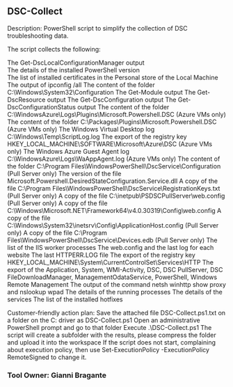 ## DSC-Collect

Description:
​​​​​​​​​​​PowerShell script to simplify the collection of DSC troubleshooting data.

The script collects the following:

The Get-DscLocalConfigurationManager output\
The details of the installed PowerShell version\
The list of installed certificates in the Personal store of the Local Machine\
The output of ipconfig /all
The content of the folder C:\Windows\System32\Configuration
The Get-Module output
The Get-DscResource output
The Get-DscConfiguration output
The Get-DscConfigurationStatus output
The content of the folder C:\WindowsAzure\Logs\Plugins\Microsoft.Powershell.DSC (Azure VMs only)
The content of the folder C:\Packages\Plugins\Microsoft.Powershell.DSC (Azure VMs only)
The Windows Virtual Desktop log C:\Windows\Temp\ScriptLog.log​
The export of the registry key HKEY_LOCAL_MACHINE\SOFTWARE\Microsoft\Azure\DSC (Azure VMs only)
The Windows Azure Guest Agent log C:\WindowsAzure\Logs\WaAppAgent.log (Azure VMs only)​
The content of the folder C:\Program Files\WindowsPowerShell\DscService\Configuration (Pull Server only)
The version of the file Microsoft.Powershell.DesiredStateConfiguration.Service.dll
A copy of the file C:\Program Files\WindowsPowerShell\DscService\RegistrationKeys.txt (Pull Server only)
A copy of the file C:\inetpub\PSDSCPullServer\web.config (Pull Server only)
A copy of the file C:\Windows\Microsoft.NET\Framework64\v4.0.30319\Config\web.config​
A copy of the file C:\Windows\System32\inetsrv\Config\ApplicationHost.config (Pull Server only)
A copy of the file C:\Program Files\WindowsPowerShell\DscService\Devices.edb (Pull Server only)
The list of the IIS worker processes
The web.config and the last log for each website
The last HTTPERR.LOG file
The export of the registry key HKEY_LOCAL_MACHINE\System\CurrentControlSet\Services\HTTP
The export of the Application, System, WMI-Activity, DSC, DSC PullServer, DSC FileDownloadManager, ManagementOdataService, PowerShell, Windows Remote Management
The output of the command netsh winhttp show proxy​ and nslookup wpad​
The details of the running processes
The details of the services
The list of the installed hotfixes

Customer-friendly action plan:
Save the attached file DSC-Collect.ps1.txt on a folder on the C: driver as DSC-Collect.ps1
Open an administrative PowerShell prompt and go to that folder
Execute .\DSC-Collect.ps1
The script will create a subfolder with the results, please compress the folder and upload it into the workspace
If the script does not start, complaining about execution policy, then use Set-ExecutionPolicy -ExecutionPolicy RemoteSigned to change it.​


### Tool Owner: Gianni Bragante